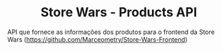 <h1 align="center">Store Wars - Products API</h1>

API que fornece as informações dos produtos para o frontend da Store Wars (https://github.com/Marceometry/Store-Wars-Frontend)
